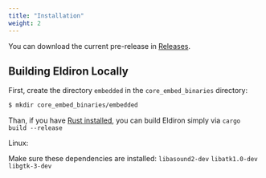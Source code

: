 ```yaml
---
title: "Installation"
weight: 2
---
```


You can download the current pre-release in [Releases](https://github.com/markusmoenig/Eldiron/releases).

## Building Eldiron Locally

First, create the directory `embedded` in the `core_embed_binaries` directory:

```sh
$ mkdir core_embed_binaries/embedded
```

Than, if you have [Rust installed](https://www.rust-lang.org/tools/install), you can build Eldiron simply via
```cargo build --release```

Linux:

 Make sure these dependencies are installed: `libasound2-dev` `libatk1.0-dev` `libgtk-3-dev`
